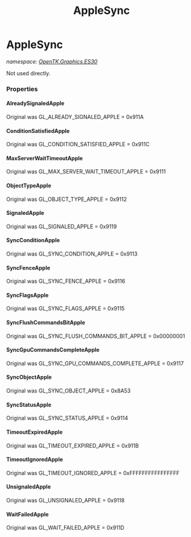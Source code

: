 ﻿---
title: AppleSync
---

# AppleSync
_namespace: [OpenTK.Graphics.ES30](N-OpenTK.Graphics.ES30.html)_

Not used directly.



### Properties

#### AlreadySignaledApple
Original was GL_ALREADY_SIGNALED_APPLE = 0x911A
#### ConditionSatisfiedApple
Original was GL_CONDITION_SATISFIED_APPLE = 0x911C
#### MaxServerWaitTimeoutApple
Original was GL_MAX_SERVER_WAIT_TIMEOUT_APPLE = 0x9111
#### ObjectTypeApple
Original was GL_OBJECT_TYPE_APPLE = 0x9112
#### SignaledApple
Original was GL_SIGNALED_APPLE = 0x9119
#### SyncConditionApple
Original was GL_SYNC_CONDITION_APPLE = 0x9113
#### SyncFenceApple
Original was GL_SYNC_FENCE_APPLE = 0x9116
#### SyncFlagsApple
Original was GL_SYNC_FLAGS_APPLE = 0x9115
#### SyncFlushCommandsBitApple
Original was GL_SYNC_FLUSH_COMMANDS_BIT_APPLE = 0x00000001
#### SyncGpuCommandsCompleteApple
Original was GL_SYNC_GPU_COMMANDS_COMPLETE_APPLE = 0x9117
#### SyncObjectApple
Original was GL_SYNC_OBJECT_APPLE = 0x8A53
#### SyncStatusApple
Original was GL_SYNC_STATUS_APPLE = 0x9114
#### TimeoutExpiredApple
Original was GL_TIMEOUT_EXPIRED_APPLE = 0x911B
#### TimeoutIgnoredApple
Original was GL_TIMEOUT_IGNORED_APPLE = 0xFFFFFFFFFFFFFFFF
#### UnsignaledApple
Original was GL_UNSIGNALED_APPLE = 0x9118
#### WaitFailedApple
Original was GL_WAIT_FAILED_APPLE = 0x911D

